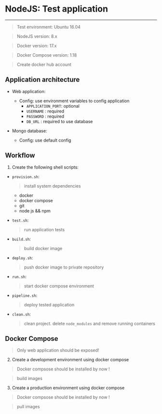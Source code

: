 # NodeJS: Test application
---
  > Test environment: Ubuntu 16.04
  
  > NodeJS version: 8.x
  
  > Docker version: 17.x
  
  > Docker Compose version: 1.18
  
  > Create docker hub account
  
## Application architecture
- Web application:
  - Config: use environment variables to config application
    - `APPLICATION_PORT`: optional
    - `USERNAME` : required
    - `PASSWORD` : required
    - `DB_URL` : required to use database
  
- Mongo database:
  - Config: use default config

## Workflow
1. Create the following shell scripts:
- `provision.sh`: 
  > install system dependencies
  - docker
  - docker compose
  - git 
  - node js && npm
- `test.sh`:
  > run application tests

- `build.sh`: 
  > build docker image
- `deploy.sh`:
  > push docker image to private repository

- `run.sh`: 
  > start docker compose environment
- `pipeline.sh`:
  > deploy tested application 
- `clean.sh`:
  >  clean project. delete `node_modules` and remove running containers

## Docker Compose
> Only web application should be exposed!

2. Create a development environment using docker compose
> Docker compsose should be installed by now !

  > build images

3. Create a production environment using docker compose
  > Docker compsose should be installed by now !

  > pull images
